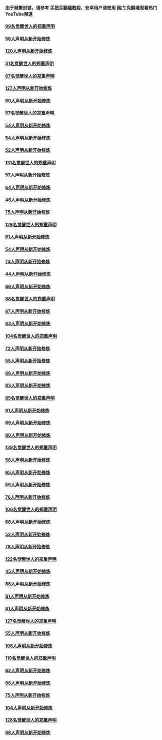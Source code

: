#### 由于频繁封锁，请参考 [手把手翻墙教程](https://github.com/gfw-breaker/guides/wiki/)，安卓用户请使用 [网门](https://github.com/gfw-breaker/nogfw/blob/master/dl.md?t=02121800) 免翻墙观看热门YouTube频道 

#### [99名觉醒世人的郑重声明](../pages/91/420528.md?t=02121800) 

#### [58人声明从新开始修炼](../pages/91/420198.md?t=02121800) 

#### [120人声明从新开始修炼](../pages/91/420141.md?t=02121800) 

#### [31名觉醒世人的郑重声明](../pages/91/420197.md?t=02121800) 

#### [67名觉醒世人的郑重声明](../pages/91/420140.md?t=02121800) 

#### [127人声明从新开始修炼](../pages/91/420082.md?t=02121800) 

#### [60人声明从新开始修炼](../pages/91/420081.md?t=02121800) 

#### [57名觉醒世人的郑重声明](../pages/91/420080.md?t=02121800) 

#### [54人声明从新开始修炼](../pages/91/419533.md?t=02121800) 

#### [54人声明从新开始修炼](../pages/91/419532.md?t=02121800) 

#### [52人声明从新开始修炼](../pages/91/419531.md?t=02121800) 

#### [131名觉醒世人的郑重声明](../pages/91/419530.md?t=02121800) 

#### [57人声明从新开始修炼](../pages/91/419430.md?t=02121800) 

#### [64人声明从新开始修炼](../pages/91/419429.md?t=02121800) 

#### [46人声明从新开始修炼](../pages/91/419428.md?t=02121800) 

#### [75人声明从新开始修炼](../pages/91/419427.md?t=02121800) 

#### [129名觉醒世人的郑重声明](../pages/91/419426.md?t=02121800) 

#### [61人声明从新开始修炼](../pages/91/419198.md?t=02121800) 

#### [54人声明从新开始修炼](../pages/91/419197.md?t=02121800) 

#### [73人声明从新开始修炼](../pages/91/419196.md?t=02121800) 

#### [44人声明从新开始修炼](../pages/91/419075.md?t=02121800) 

#### [89人声明从新开始修炼](../pages/91/419074.md?t=02121800) 

#### [88名觉醒世人的郑重声明](../pages/91/419195.md?t=02121800) 

#### [67人声明从新开始修炼](../pages/91/419073.md?t=02121800) 

#### [63人声明从新开始修炼](../pages/91/419072.md?t=02121800) 

#### [104名觉醒世人的郑重声明](../pages/91/419071.md?t=02121800) 

#### [72人声明从新开始修炼](../pages/91/418902.md?t=02121800) 

#### [55人声明从新开始修炼](../pages/91/418901.md?t=02121800) 

#### [68人声明从新开始修炼](../pages/91/418900.md?t=02121800) 

#### [83人声明从新开始修炼](../pages/91/418757.md?t=02121800) 

#### [85名觉醒世人的郑重声明](../pages/91/418899.md?t=02121800) 

#### [91人声明从新开始修炼](../pages/91/418756.md?t=02121800) 

#### [69人声明从新开始修炼](../pages/91/418755.md?t=02121800) 

#### [80人声明从新开始修炼](../pages/91/418754.md?t=02121800) 

#### [139名觉醒世人的郑重声明](../pages/91/418753.md?t=02121800) 

#### [56人声明从新开始修炼](../pages/91/418594.md?t=02121800) 

#### [65人声明从新开始修炼](../pages/91/418593.md?t=02121800) 

#### [59人声明从新开始修炼](../pages/91/418592.md?t=02121800) 

#### [76人声明从新开始修炼](../pages/91/418431.md?t=02121800) 

#### [106名觉醒世人的郑重声明](../pages/91/418591.md?t=02121800) 

#### [68人声明从新开始修炼](../pages/91/418430.md?t=02121800) 

#### [52人声明从新开始修炼](../pages/91/418429.md?t=02121800) 

#### [78人声明从新开始修炼](../pages/91/418428.md?t=02121800) 

#### [122名觉醒世人的郑重声明](../pages/91/418427.md?t=02121800) 

#### [45人声明从新开始修炼](../pages/91/418248.md?t=02121800) 

#### [88人声明从新开始修炼](../pages/91/418247.md?t=02121800) 

#### [81人声明从新开始修炼](../pages/91/418246.md?t=02121800) 

#### [81人声明从新开始修炼](../pages/91/418139.md?t=02121800) 

#### [127名觉醒世人的郑重声明](../pages/91/418245.md?t=02121800) 

#### [55人声明从新开始修炼](../pages/91/418138.md?t=02121800) 

#### [106人声明从新开始修炼](../pages/91/418137.md?t=02121800) 

#### [119名觉醒世人的郑重声明](../pages/91/418135.md?t=02121800) 

#### [82人声明从新开始修炼](../pages/91/418136.md?t=02121800) 

#### [96人声明从新开始修炼](../pages/91/417831.md?t=02121800) 

#### [75人声明从新开始修炼](../pages/91/417830.md?t=02121800) 

#### [104人声明从新开始修炼](../pages/91/417829.md?t=02121800) 

#### [128名觉醒世人的郑重声明](../pages/91/417828.md?t=02121800) 

#### [68人声明从新开始修炼](../pages/91/417173.md?t=02121800) 

